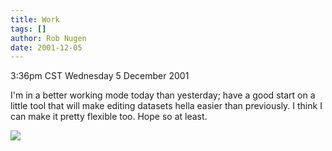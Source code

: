 ```yaml
---
title: Work
tags: []
author: Rob Nugen
date: 2001-12-05
---
```


<title></title>
<p class=date>3:36pm CST Wednesday 5 December 2001</p>

<p>I'm in a better working mode today than yesterday; have a good
start on a little tool that will make editing datasets hella easier
than previously.  I think I can make it pretty flexible too.  Hope so
at least.</p>

<p><img src='/images/rob/wL-ROB.gif'/></p>


